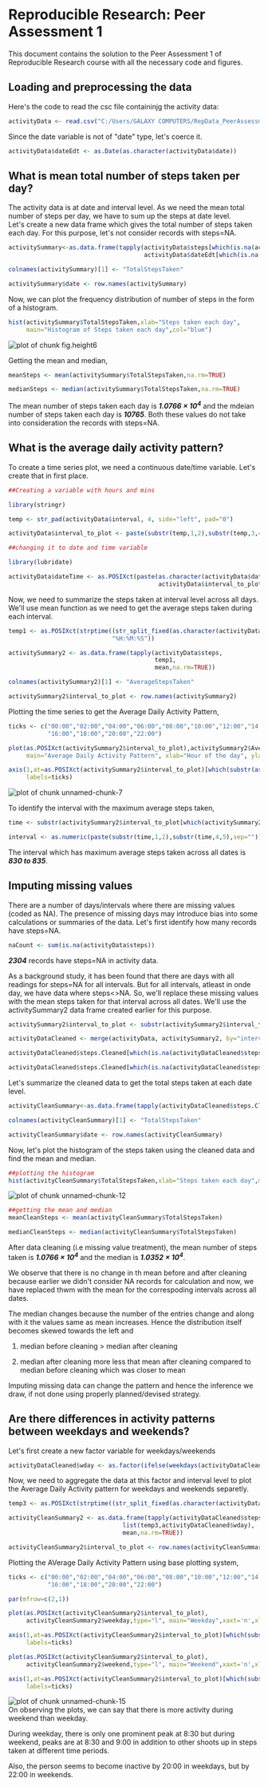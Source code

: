 # Reproducible Research: Peer Assessment 1

This document contains the solution to the Peer Assessment 1 of Reproducible Research course with all the necessary code and figures.

## Loading and preprocessing the data

Here's the code to read the csc file containinjg the activity data:

```r
activityData <- read.csv("C:/Users/GALAXY COMPUTERS/RepData_PeerAssessment1/activity/activity.csv")
```
Since the date variable is not of "date" type, let's coerce it.

```r
activityData$dateEdt <- as.Date(as.character(activityData$date))
```

## What is mean total number of steps taken per day?

The activity data is at date and interval level. As we need the mean total number of steps per day, we have to sum up the steps at date level.  
Let's create a new data frame which gives the total number of steps taken each day. For this purpose, let's not consider records with steps=NA.

```r
activitySummary<-as.data.frame(tapply(activityData$steps[which(is.na(activityData$steps)==FALSE)],
                                      activityData$dateEdt[which(is.na(activityData$steps)==FALSE)],sum))

colnames(activitySummary)[1] <- "TotalStepsTaken"

activitySummary$date <- row.names(activitySummary)
```
Now, we can plot the frequency distribution of number of steps in the form of a histogram.

```r
hist(activitySummary$TotalStepsTaken,xlab="Steps taken each day",
     main="Histogram of Steps taken each day",col="blue")
```

<img src="figure/fig.height6.png" title="plot of chunk fig.height6" alt="plot of chunk fig.height6" style="display: block; margin: auto;" />

Getting the mean and median,

```r
meanSteps <- mean(activitySummary$TotalStepsTaken,na.rm=TRUE)

medianSteps <- median(activitySummary$TotalStepsTaken,na.rm=TRUE)
```
The mean number of steps taken each day is <b>*1.0766 &times; 10<sup>4</sup>*</b> and the mdeian number of steps taken each day is <b>*10765*</b>. Both these values do not take into consideration the records with steps=NA.

## What is the average daily activity pattern?

To create a time series plot, we need a continuous date/time variable. Let's create that in first place.

```r
##Creating a variable with hours and mins

library(stringr)

temp <- str_pad(activityData$interval, 4, side="left", pad="0")

activityData$interval_to_plot <- paste(substr(temp,1,2),substr(temp,3,4),sep=":")

##changing it to date and time variable

library(lubridate)

activityData$dateTime <- as.POSIXct(paste(as.character(activityData$dateEdt),
                                          activityData$interval_to_plot,sep=" "))
```

Now, we need to summarize the steps taken at interval level across all days. We'll use mean function as we need to get the average steps taken during each interval.

```r
temp1 <- as.POSIXct(strptime((str_split_fixed(as.character(activityData$dateTime), " ", 2)[,2]),
                             "%H:%M:%S"))

activitySummary2 <- as.data.frame(tapply(activityData$steps,
                                         temp1,
                                         mean,na.rm=TRUE))

colnames(activitySummary2)[1] <- "AverageStepsTaken"

activitySummary2$interval_to_plot <- row.names(activitySummary2)
```

Plotting the time series to get the Average Daily Activity Pattern,

```r
ticks <- c("00:00","02:00","04:00","06:00","08:00","10:00","12:00","14:00",
           "16:00","18:00","20:00","22:00")

plot(as.POSIXct(activitySummary2$interval_to_plot),activitySummary2$AverageStepsTaken,type="l",
     main="Average Daily Activity Pattern", xlab="Hour of the day", ylab="Average Steps Taken",xaxt='n')

axis(1,at=as.POSIXct(activitySummary2$interval_to_plot)[which(substr(as.POSIXct(activitySummary2$interval_to_plot),12,16) %in% ticks)],
     labels=ticks)
```

<img src="figure/unnamed-chunk-7.png" title="plot of chunk unnamed-chunk-7" alt="plot of chunk unnamed-chunk-7" style="display: block; margin: auto;" />

To identify the interval with the maximum average steps taken,

```r
time <- substr(activitySummary2$interval_to_plot[which(activitySummary2$AverageStepsTaken==max(activitySummary2$AverageStepsTaken))],12,16)

interval <- as.numeric(paste(substr(time,1,2),substr(time,4,5),sep=""))
```
The interval which has maximum average steps taken across all dates is <b>*830 to 835*</b>.

## Imputing missing values

There are a number of days/intervals where there are missing values
(coded as NA). The presence of missing days may introduce bias into some
calculations or summaries of the data.
Let's first identify how many records have steps=NA.

```r
naCount <- sum(is.na(activityData$steps))
```
<b>*2304*</b> records have steps=NA in activity data.

As a background study, it has been found that there are days with all readings for steps=NA for all intervals. But for all intervals, atleast in onde day, we have data where steps<>NA. 
So, we'll replace these missing values with the mean steps taken for that interval across all dates. We'll use the activitySummary2 data frame created earlier for this purpose.

```r
activitySummary2$interval_to_plot <- substr(activitySummary2$interval_to_plot,12,16)

activityDataCleaned <- merge(activityData, activitySummary2, by="interval_to_plot", all.x=TRUE)

activityDataCleaned$steps.Cleaned[which(is.na(activityDataCleaned$steps)==TRUE)] <- activityDataCleaned$AverageStepsTaken[which(is.na(activityDataCleaned$steps)==TRUE)]

activityDataCleaned$steps.Cleaned[which(is.na(activityDataCleaned$steps)==FALSE)] <- activityDataCleaned$steps[which(is.na(activityDataCleaned$steps)==FALSE)]
```
Let's summarize the cleaned data to get the total steps taken at each date level.

```r
activityCleanSummary<-as.data.frame(tapply(activityDataCleaned$steps.Cleaned,activityData$dateEdt,sum))

colnames(activityCleanSummary)[1] <- "TotalStepsTaken"

activityCleanSummary$date <- row.names(activityCleanSummary)
```

Now, let's plot the histogram of the steps taken using the cleaned data and find the mean and median.


```r
##plotting the histogram
hist(activityCleanSummary$TotalStepsTaken,xlab="Steps taken each day",main="Histogram of Steps taken each day",col="blue")
```

<img src="figure/unnamed-chunk-12.png" title="plot of chunk unnamed-chunk-12" alt="plot of chunk unnamed-chunk-12" style="display: block; margin: auto;" />

```r
##getting the mean and median
meanCleanSteps <- mean(activityCleanSummary$TotalStepsTaken)

medianCleanSteps <- median(activityCleanSummary$TotalStepsTaken)
```

After data cleaning (i.e missing value treatment), the mean number of steps taken is <b>*1.0766 &times; 10<sup>4</sup>*</b> and the median is <b>*1.0352 &times; 10<sup>4</sup>*</b>. 

We observe that there is no change in th mean before and after cleaning because earlier we didn't consider NA records for calculation and now, we have replaced thwm with the mean for the correspoding intervals across all dates. 

The median changes because the number of the entries change and along with it the values same as mean increases. Hence the distribution itself becomes skewed towards the left and 

1. median before cleaning > median after cleaning

2. median after cleaning more less that mean after cleaning compared to median before cleaning which was closer to mean

Imputing missing data can change the pattern and hence the inference we draw, if not done using properly planned/devised strategy.

## Are there differences in activity patterns between weekdays and weekends?

Let's first create a new factor variable for weekdays/weekends

```r
activityDataCleaned$wday <- as.factor(ifelse(weekdays(activityDataCleaned$dateEdt,abbreviate=TRUE) %in% c("Sat","Sun"),"weekend","weekday"))
```

Now, we need to aggregate the data at this factor and interval level to plot the Average Daily Activity pattern for weekdays and weekends separetly.

```r
temp3 <- as.POSIXct(strptime((str_split_fixed(as.character(activityDataCleaned$dateTime), " ", 2)[,2]), "%H:%M:%S"))

activityCleanSummary2 <- as.data.frame(tapply(activityDataCleaned$steps.Cleaned,
                                list(temp3,activityDataCleaned$wday),
                                mean,na.rm=TRUE))

activityCleanSummary2$interval_to_plot <- row.names(activityCleanSummary2)
```

Plotting the AVerage Daily Activity Pattern using base plotting system,

```r
ticks <- c("00:00","02:00","04:00","06:00","08:00","10:00","12:00","14:00",
           "16:00","18:00","20:00","22:00")

par(mfrow=c(2,1))

plot(as.POSIXct(activityCleanSummary2$interval_to_plot),
     activityCleanSummary2$weekday,type="l", main="Weekday",xaxt='n',xlab="Hour of the day",ylab="Average Steps Taken")

axis(1,at=as.POSIXct(activityCleanSummary2$interval_to_plot)[which(substr(as.POSIXct(activityCleanSummary2$interval_to_plot),12,16) %in% ticks)],
     labels=ticks)

plot(as.POSIXct(activityCleanSummary2$interval_to_plot),
     activityCleanSummary2$weekend,type="l", main="Weekend",xaxt='n',xlab="Hour of the day",ylab="Average Steps Taken")

axis(1,at=as.POSIXct(activityCleanSummary2$interval_to_plot)[which(substr(as.POSIXct(activityCleanSummary2$interval_to_plot),12,16) %in% ticks)],
     labels=ticks)
```

<img src="figure/unnamed-chunk-15.png" title="plot of chunk unnamed-chunk-15" alt="plot of chunk unnamed-chunk-15" style="display: block; margin: auto;" />
On observing the plots, we can say that there is more activity during weekend than weekday. 

During weekday, there is only one prominent peak at 8:30 but during weekend, peaks are at 8:30 and 9:00 in addition to other shoots up in steps taken at different time periods.

Also, the person seems to become inactive by 20:00 in weekdays, but by 22:00 in weekends.
